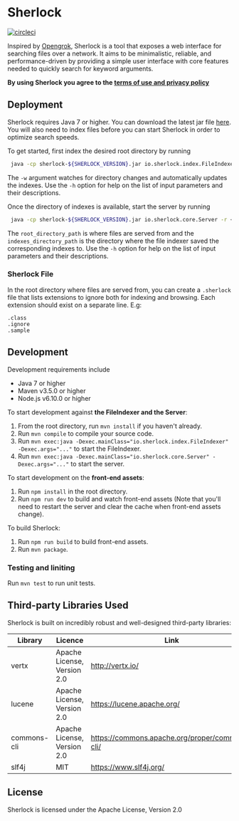 # Sherlock

[![circleci](https://circleci.com/gh/msindwan/sherlock.svg?style=shield&circle-token=:circle-token)](https://circleci.com/gh/msindwan/sherlock)

Inspired by [Opengrok](https://opengrok.github.io/OpenGrok/), Sherlock is a tool that exposes a web interface for
searching files over a network. It aims to be minimalistic, reliable, and performance-driven by providing a simple user
interface with core features needed to quickly search for keyword arguments.

**By using Sherlock you agree to the [terms of use and privacy policy](
    https://github.com/msindwan/sherlock/wiki/Terms-of-Use-and-Privacy-Policy)**

## Deployment

Sherlock requires Java 7 or higher. You can download the latest jar file
[here](https://github.com/msindwan/sherlock/releases). You will also need to index files before you can start
Sherlock in order to optimize search speeds.

To get started, first index the desired root directory by running

```bash
 java -cp sherlock-${SHERLOCK_VERSION}.jar io.sherlock.index.FileIndexer -w -t <target_directory_path> -o <output_directory_path>
```

The `-w` argument watches for directory changes and automatically updates the indexes. Use the `-h` option for help on
the list of input parameters and their descriptions.

Once the directory of indexes is available, start the server by running

```bash
 java -cp sherlock-${SHERLOCK_VERSION}.jar io.sherlock.core.Server -r <root_directory_path> -i <indexes_directory_path>
```

The `root_directory_path` is where files are served from and the `indexes_directory_path` is the directory where the
file indexer saved the corresponding indexes to. Use the `-h` option for help on the list of input parameters and their
descriptions.

### Sherlock File

In the root directory where files are served from, you can create a `.sherlock` file that lists extensions to ignore
both for indexing and browsing. Each extension should exist on a separate line.
E.g:

```
.class
.ignore
.sample
```

## Development
Development requirements include

* Java 7 or higher
* Maven v3.5.0 or higher
* Node.js v6.10.0 or higher

To start development against **the FileIndexer and the Server**:

1. From the root directory, run `mvn install` if you haven't already.
2. Run `mvn compile` to compile your source code.
3. Run `mvn exec:java -Dexec.mainClass="io.sherlock.index.FileIndexer" -Dexec.args="..."` to start the FileIndexer.
4. Run `mvn exec:java -Dexec.mainClass="io.sherlock.core.Server" -Dexec.args="..."` to start the server.

To start development on the **front-end assets**:

1. Run `npm install` in the root directory.
2. Run `npm run dev` to build and watch front-end assets (Note that you'll need to restart the server and clear the cache when front-end assets change).

To build Sherlock:

1. Run `npm run build` to build front-end assets.
2. Run `mvn package`.

### Testing and liniting

Run `mvn test` to run unit tests.

## Third-party Libraries Used

Sherlock is built on incredibly robust and well-designed third-party libraries:

| Library     | Licence                     | Link                                           |
|-------------|-----------------------------|------------------------------------------------|
| vertx       | Apache License, Version 2.0 | http://vertx.io/                               |
| lucene      | Apache License, Version 2.0 | https://lucene.apache.org/                     |
| commons-cli | Apache License, Version 2.0 | https://commons.apache.org/proper/commons-cli/ |
| slf4j       | MIT                         | https://www.slf4j.org/                         |

## License

Sherlock is licensed under the Apache License, Version 2.0
